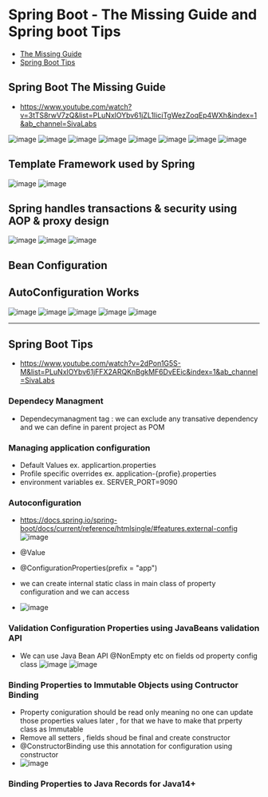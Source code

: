 # Spring Boot - The Missing Guide and Spring boot Tips
- [The Missing Guide](#spring-boot-the-missing-guide)
- [Spring Boot Tips](#spring-boot-tips)


## Spring Boot The Missing Guide
- https://www.youtube.com/watch?v=3tTS8rwV7zQ&list=PLuNxlOYbv61jZL1IiciTgWezZoqEp4WXh&index=1&ab_channel=SivaLabs


![image](https://user-images.githubusercontent.com/69948118/228121911-356eed30-a461-4f21-b60f-d9850adfdd4e.png)
![image](https://user-images.githubusercontent.com/69948118/228122653-54279153-f7dc-449a-b7e1-25675b235c6a.png)
![image](https://user-images.githubusercontent.com/69948118/228123223-85b1ddbc-ee3b-48d0-929d-f8f8a6a60da4.png)
![image](https://user-images.githubusercontent.com/69948118/228123240-26f62d41-9e7e-43c0-aa12-54a2b2acf34c.png)
![image](https://user-images.githubusercontent.com/69948118/228123856-e9d325dd-d274-4e2e-852a-6fcb7e267341.png)
![image](https://user-images.githubusercontent.com/69948118/228123886-adf225ec-d56c-46d3-b741-e4f436309d32.png)
![image](https://user-images.githubusercontent.com/69948118/228124056-e8a3033c-cd20-4b74-8fbd-7455e1ca1137.png)
![image](https://user-images.githubusercontent.com/69948118/228138190-79e84217-814e-48da-a9c9-bacfd2267b28.png)
## Template Framework used by Spring
![image](https://user-images.githubusercontent.com/69948118/228138333-b9bb4bf9-9587-44df-a108-aec53fecd931.png)
![image](https://user-images.githubusercontent.com/69948118/228138838-61e6ca52-dee7-45d2-8e26-bb004366077a.png)
## Spring handles transactions & security using AOP & proxy design
![image](https://user-images.githubusercontent.com/69948118/228139057-ac1c5b0d-643a-4eec-b614-c1a743d4ceb5.png)
![image](https://user-images.githubusercontent.com/69948118/228142731-15a4269e-48a9-4b8d-8d48-3199060a57d5.png)
![image](https://user-images.githubusercontent.com/69948118/228143396-475b7ff3-15ba-4dab-96e4-365781741e7b.png)
## Bean Configuration
## AutoConfiguration Works
![image](https://user-images.githubusercontent.com/69948118/236757652-33bb7784-ac06-4fa5-b645-0380dd0c403f.png)
![image](https://user-images.githubusercontent.com/69948118/236758155-10e4fba9-8db8-4b3c-943a-92570a850cf4.png)
![image](https://user-images.githubusercontent.com/69948118/236759029-524bca04-cd69-46f5-bc65-012be7fac43c.png)
![image](https://user-images.githubusercontent.com/69948118/236759064-de7ec436-e35a-47f3-893f-0ab02b4bc357.png)
![image](https://user-images.githubusercontent.com/69948118/236759323-914567cc-e0db-4889-a76d-5cbd909c7665.png)

---
## Spring Boot Tips
- https://www.youtube.com/watch?v=2dPon1G5S-M&list=PLuNxlOYbv61jFFX2ARQKnBgkMF6DvEEic&index=1&ab_channel=SivaLabs

### Dependecy Managment
- Dependecymanagment tag : we can exclude any transative dependency and we can define in parent project as POM 

### Managing application configuration
- Default Values ex. applicartion.properties
- Profile specific overrides ex. application-{profie}.properties
- environment variables ex.  SERVER_PORT=9090

### Autoconfiguration
- https://docs.spring.io/spring-boot/docs/current/reference/htmlsingle/#features.external-config
![image](https://user-images.githubusercontent.com/69948118/228201235-922a73a3-3a38-45c7-9681-9731e9f45fc6.png)

- @Value
- @ConfigurationProperties(prefix = "app")
- we can create internal static class in main class of property configuration and we can access
- ![image](https://user-images.githubusercontent.com/69948118/228847353-40848010-e67d-43d4-a6b8-71f64da4a92a.png)

### Validation Configuration Properties using JavaBeans validation API
- We can use Java Bean API @NonEmpty etc on fields od property config class
![image](https://user-images.githubusercontent.com/69948118/228848020-14567241-0466-4395-a176-5bdc825866a2.png)
![image](https://user-images.githubusercontent.com/69948118/228848128-5a312d6b-57ba-4407-a399-2c3bcb154b4d.png)

### Binding Properties to Immutable Objects using Contructor Binding
- Property coniguration should be read only meaning no one can update those properties values later , for that we have to make that prperty class as Immutable
- Remove all setters , fields shoud be final and create constructor
- @ConstructorBinding use this annotation for configuration using constructor
- ![image](https://user-images.githubusercontent.com/69948118/228849809-3d1982f3-53c7-4bd7-a2d2-9626d187b672.png)

### Binding Properties to Java Records for Java14+
